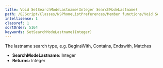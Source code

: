 ```yaml
---
title: Void SetSearchModeLastname(Integer SearchModeLastname)
path: /EJScript/Classes/NSPhoneListPreferences/Member functions/Void SetSearchModeLastname(Integer p_0)
intellisense: 1
classref: 1
sortOrder: 5164
keywords: SetSearchModeLastname(Integer)
---
```



The lastname search type, e.g. BeginsWith, Contains, Endswith, Matches



* **SearchModeLastname:** Integer
* **Returns:** Integer


